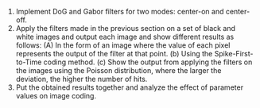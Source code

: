 1. Implement DoG and Gabor filters for two modes: center-on and center-off.
2. Apply the filters made in the previous section on a set of black and white images and output each image and show different results as follows:
(A) In the form of an image where the value of each pixel represents the output of the filter at that point.
(b) Using the Spike-First-to-Time coding method.
(c) Show the output from applying the filters on the images using the Poisson distribution, where the larger the deviation, the higher the number of hits.
3. Put the obtained results together and analyze the effect of parameter values on image coding.
